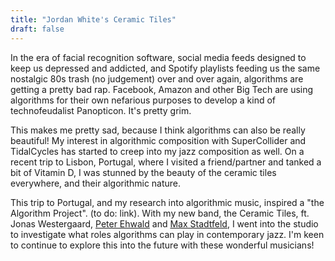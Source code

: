 ```yaml
---
title: "Jordan White's Ceramic Tiles"
draft: false
---
```


In the era of facial recognition software, social media feeds designed to keep us depressed and addicted, and Spotify playlists feeding us the same nostalgic 80s trash (no judgement) over and over again, algorithms are getting a pretty bad rap. Facebook, Amazon and other Big Tech are using algorithms for their own nefarious purposes to develop a kind of technofeudalist Panopticon. It's pretty grim.

This makes me pretty sad, because I think algorithms can also be really beautiful! My interest in algorithmic composition with SuperCollider and TidalCycles has started to creep into my jazz composition as well. On a recent trip to Lisbon, Portugal, where I visited a friend/partner and tanked a bit of Vitamin D, I was stunned by the beauty of the ceramic tiles everywhere, and their algorithmic nature. 

This trip to Portugal, and my research into algorithmic music, inspired a "the Algorithm Project". (to do: link). With my new band, the Ceramic Tiles, ft. Jonas Westergaard, [Peter Ehwald](https://www.peter-ehwald.net/) and [Max Stadtfeld](https://www.max-stadtfeld.de/), I went into the studio to investigate what roles algorithms can play in contemporary jazz. I'm keen to continue to explore this into the future with these wonderful musicians!

